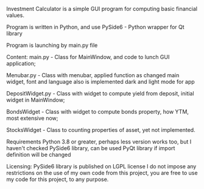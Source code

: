 Investment Calculator is a simple GUI program for computing basic financial values.

Program is written in Python, and use PySide6 - Python wrapper for Qt library

Program is launching by main.py file

Content:
main.py - Class for MainWindow, and code to lunch GUI application;

Menubar.py - Class with menubar, applied function as changed main widget, font and language
also is implemented dark and light mode for app

DepositWidget.py - Class with widget to compute yield from deposit, initial widget in MainWindow;

BondsWidget - Class with widget to compute bonds property, how YTM, most extensive now;

StocksWidget - Class to counting properties of asset, yet not implemented.


Requirements
Python 3.8 or greater, perhaps less version works too, but I haven't checked
PySide6 library, can be used PyQt library if import definition will be changed


Licensing:
PySide6 library is published on LGPL license
I do not impose any restrictions on the use of my own code from this project,
you are free to use my code for this project, to any purpose.
 
